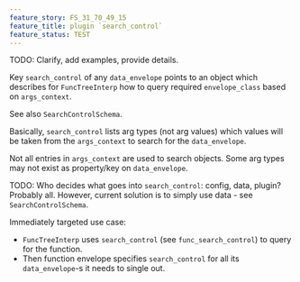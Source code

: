 ```yaml
---
feature_story: FS_31_70_49_15
feature_title: plugin `search_control`
feature_status: TEST
---
```


TODO: Clarify, add examples, provide details.

Key `search_control` of any `data_envelope` points to an object which describes for `FuncTreeInterp`
how to query required `envelope_class` based on `args_context`.

See also `SearchControlSchema`.

Basically, `search_control` lists arg types (not arg values) which values will be
taken from the `args_context` to search for the `data_envelope`.

Not all entries in `args_context` are used to search objects.
Some arg types may not exist as property/key on `data_envelope`.

TODO: Who decides what goes into `search_control`: config, data, plugin? Probably all.
      However, current solution is to simply use data - see `SearchControlSchema`.

Immediately targeted use case:
*   `FuncTreeInterp` uses `search_control` (see `func_search_control`) to query for the function.
*   Then function envelope specifies `search_control` for all its `data_envelope`-s it needs to single out.
